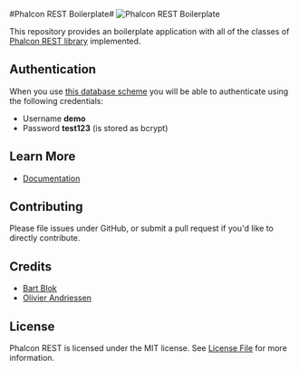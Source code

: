 #Phalcon REST Boilerplate#
![Phalcon REST Boilerplate](http://phalconist.com/redound/phalcon-rest-boilerplate/default.svg)

This repository provides an boilerplate application with all of the classes of [Phalcon REST library](https://github.com/redound/phalcon-rest) implemented.

## Authentication

When you use [this database scheme](https://github.com/redound/phalcon-rest-boilerplate/blob/master/schema/schema_with_data.sql) you will be able to authenticate using the following credentials:

- Username **demo**
- Password **test123** (is stored as bcrypt)

## Learn More
- [Documentation](https://redound.gitbooks.io/phalcon-rest/content/index.html)

## Contributing ##
Please file issues under GitHub, or submit a pull request if you'd like to directly contribute.

## Credits

- [Bart Blok](https://github.com/bblok11)
- [Olivier Andriessen](https://github.com/olivierandriessen)

## License

Phalcon REST is licensed under the MIT license. See [License File](LICENSE.md) for more information.

